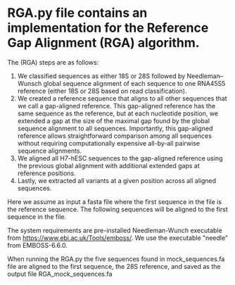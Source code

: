 # RGA.py file contains an implementation for the Reference Gap Alignment (RGA) algorithm.

The (RGA) steps are as follows:
1) We classified sequences as either 18S or 28S followed by Needleman–Wunsch global sequence alignment of each sequence to one RNA45S5 reference (either 18S or 28S based on read classification). 
2) We created a reference sequence that aligns to all other sequences that we call a gap-aligned reference. This gap-aligned reference has the same sequence as the reference, but at each nucleotide position, we extended a gap at the size of the maximal gap found by the global sequence alignment to all sequences. Importantly, this gap-aligned reference allows straightforward comparison among all sequences without requiring computationally expensive all-by-all pairwise sequence alignments. 
3) We aligned all H7-hESC sequences to the gap-aligned reference using the previous global alignment with additional extended gaps at reference positions. 
4) Lastly, we extracted all variants at a given position across all aligned sequences. 

Here we assume as input a fasta file where the first sequence in the file is the reference sequence. The following sequences will be aligned to the first sequence in the file.

The system requirements are pre-installed Needleman-Wunch executable from https://www.ebi.ac.uk/Tools/emboss/. 
We use the executable "needle" from EMBOSS-6.6.0.

When running the RGA.py the five sequences found in mock_sequences.fa file are aligned to the first sequence, the 28S reference, and saved as the output file RGA_mock_sequences.fa

